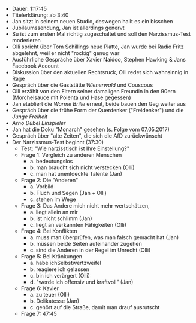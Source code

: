 - Dauer: 1:17:45
- Titelerklärung: ab 3:40 
- Jan sitzt in seinem neuen Studio, deswegen hallt es ein bisschen
- Jubiläumssendung, Jan ist allerdings genervt
- Su ist zum ersten Mal richtig zugeschaltet und soll den Narzissmus-Test moderieren
- Olli spricht über Tom Schillings neue Platte, Jan wurde bei Radio Fritz abgelehnt, weil er nicht "rockig" genug war
- Ausführliche Gespräche über Xavier Naidoo, Stephen Hawking & Jans Facebook Account
- Diskussion über den aktuellen Rechtsruck, Olli redet sich wahnsinnig in Rage
- Gespräch über die Gaststätte *Wienerwald* und Couscous
- Olli erzählt von den Eltern seiner damaligen Freundin in den 90ern (Morchelsauce mit Polenta und Hase gegessen)
- Jan etabliert die *Warme Brille* erneut, beide bauen den Gag weiter aus
- Gespräch über die frühe Form der Querdenker ("Freidenker") und die *Junge Freiheit*
- *Arno Dübel Einspieler*
- Jan hat die Doku "Monarch" gesehen (s. Folge vom 07.05.2017)
- Gespräch über "alte Zeiten", die sich die AfD zurückwünscht
- Der Narzissmus-Test beginnt (37:30)
  - Test: "Wie narzisstisch ist Ihre Einstellung?"
  - Frage 1: Vergleich zu anderen Menschen
    - a. bedeutungslos
    - b. man braucht sich nicht verstecken (Olli)
    - c. man hat unentdeckte Talente (Jan)
  - Frage 2: Die "Anderen"
    - a. Vorbild
    - b. Fluch und Segen (Jan + Olli)
    - c. stehen im Wege
  - Frage 3: Das Andere mich nicht mehr wertschätzen,
    - a. liegt allein an mir
    - b. ist nicht schlimm (Jan)
    - c. liegt an verkannten Fähigkeiten (Olli)
  - Frage 4: Bei Konflikten
    - a. muss man überprüfen, was man falsch gemacht hat (Jan)
    - b. müssen beide Seiten aufeinander zugehen
    - c. sind die Anderen in der Regel im Unrecht (Olli)
  - Frage 5: Bei Kränkungen
    - a. habe ichSelbstwertzweifel 
    - b. reagiere ich gelassen 
    - c. bin ich verärgert (Olli)
    - d. "werde ich offensiv und kraftvoll" (Jan)
  - Frage 6: Kavier
    - a. zu teuer (Olli)
    - b. Delikatesse (Jan)
    - c. gehört auf die Straße, damit man drauf ausrutscht
  - Frage 7: 47:45 
